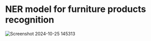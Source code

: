 # NER model for furniture products recognition

![Screenshot 2024-10-25 145313](https://github.com/user-attachments/assets/e3aa48e4-ccec-4419-ba40-11d1e6d0b61b)
